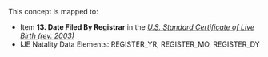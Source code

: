 This concept is mapped to:
* Item **13. Date Filed By Registrar** in the *[U.S. Standard Certificate of Live Birth (rev. 2003)](https://www.cdc.gov/nchs/data/dvs/birth11-03final-ACC.pdf)*
* IJE Natality Data Elements: REGISTER_YR, REGISTER_MO, REGISTER_DY